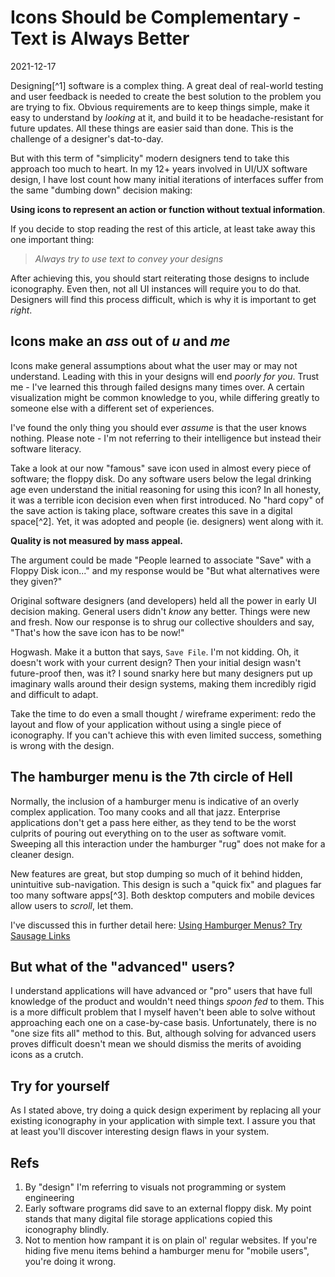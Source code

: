 # Icons Should be Complementary - Text is Always Better

2021-12-17

Designing[^1] software is a complex thing. A great deal of real-world testing and user feedback is needed to create the best solution to the problem you are trying to fix. Obvious requirements are to keep things simple, make it easy to understand by *looking* at it, and build it to be headache-resistant for future updates. All these things are easier said than done. This is the challenge of a designer's dat-to-day.

But with this term of "simplicity" modern designers tend to take this approach too much to heart. In my 12+ years involved in UI/UX software design, I have lost count how many initial iterations of interfaces suffer from the same "dumbing down" decision making:

**Using icons to represent an action or function without textual information**.

If you decide to stop reading the rest of this article, at least take away this one important thing:

> *Always try to use text to convey your designs*

After achieving this, you should start reiterating those designs to include iconography. Even then, not all UI instances will require you to do that. Designers will find this process difficult, which is why it is important to get *right*.

## Icons make an *ass* out of *u* and *me*

Icons make general assumptions about what the user may or may not understand. Leading with this in your designs will end *poorly for you*. Trust me - I've learned this through failed designs many times over. A certain visualization might be common knowledge to you, while differing greatly to someone else with a different set of experiences.

I've found the only thing you should ever *assume* is that the user knows nothing. Please note - I'm not referring to their intelligence but instead their software literacy.

Take a look at our now "famous" save icon used in almost every piece of software; the floppy disk. Do any software users below the legal drinking age even understand the initial reasoning for using this icon? In all honesty, it was a terrible icon decision even when first introduced. No "hard copy" of the save action is taking place, software creates this save in a digital space[^2]. Yet, it was adopted and people (ie. designers) went along with it.

**Quality is not measured by mass appeal.**

The argument could be made "People learned to associate "Save" with a Floppy Disk icon..." and my response would be "But what alternatives were they given?"

Original software designers (and developers) held all the power in early UI decision making. General users didn't *know* any better. Things were new and fresh. Now our response is to shrug our collective shoulders and say, "That's how the save icon has to be now!"

Hogwash. Make it a button that says, `Save File`. I'm not kidding. Oh, it doesn't work with your current design? Then your initial design wasn't future-proof then, was it? I sound snarky here but many designers put up imaginary walls around their design systems, making them incredibly rigid and difficult to adapt.

Take the time to do even a small thought / wireframe experiment: redo the layout and flow of your application without using a single piece of iconography. If you can't achieve this with even limited success, something is wrong with the design.

## The hamburger menu is the 7th circle of Hell

Normally, the inclusion of a hamburger menu is indicative of an overly complex application. Too many cooks and all that jazz. Enterprise applications don't get a pass here either, as they tend to be the worst culprits of pouring out everything on to the user as software vomit. Sweeping all this interaction under the hamburger "rug" does not make for a cleaner design.

New features are great, but stop dumping so much of it behind hidden, unintuitive sub-navigation. This design is such a "quick fix" and plagues far too many software apps[^3]. Both desktop computers and mobile devices allow users to *scroll*, let them.

I've discussed this in further detail here: [Using Hamburger Menus? Try Sausage Links](https://bt.ht/hamburger-menu-alternative/)

## But what of the "advanced" users?

I understand applications will have advanced or "pro" users that have full knowledge of the product and wouldn't need things *spoon fed* to them. This is a more difficult problem that I myself haven't been able to solve without approaching each one on a case-by-case basis. Unfortunately, there is no "one size fits all" method to this. But, although solving for advanced users proves difficult doesn't mean we should dismiss the merits of avoiding icons as a crutch.

## Try for yourself

As I stated above, try doing a quick design experiment by replacing all your existing iconography in your application with simple text. I assure you that at least you'll discover interesting design flaws in your system.

## Refs

1. By "design" I'm referring to visuals not programming or system engineering
2. Early software programs did save to an external floppy disk. My point stands that many digital file storage applications copied this iconography blindly.
3. Not to mention how rampant it is on plain ol' regular websites. If you're hiding five menu items behind a hamburger menu for "mobile users", you're doing it wrong.
